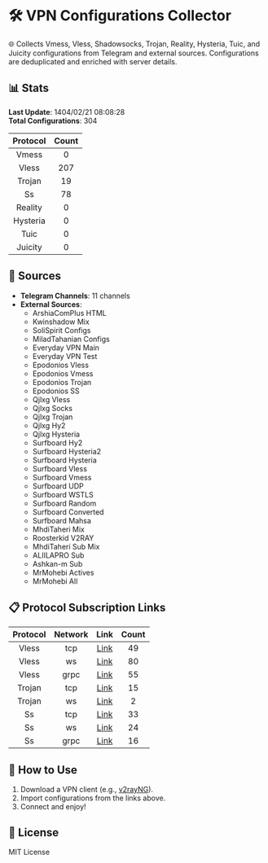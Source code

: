 # 🛠️ VPN Configurations Collector

🌐 Collects Vmess, Vless, Shadowsocks, Trojan, Reality, Hysteria, Tuic, and Juicity configurations from Telegram and external sources. Configurations are deduplicated and enriched with server details.

## 📊 Stats
**Last Update**: 1404/02/21 08:08:28  
**Total Configurations**: 304

| Protocol | Count |
|:--------:|:-----:|
| Vmess | 0 |
| Vless | 207 |
| Trojan | 19 |
| Ss | 78 |
| Reality | 0 |
| Hysteria | 0 |
| Tuic | 0 |
| Juicity | 0 |

## 🔗 Sources
- **Telegram Channels**: 11 channels
- **External Sources**:
  - ArshiaComPlus HTML
  - Kwinshadow Mix
  - SoliSpirit Configs
  - MiladTahanian Configs
  - Everyday VPN Main
  - Everyday VPN Test
  - Epodonios Vless
  - Epodonios Vmess
  - Epodonios Trojan
  - Epodonios SS
  - Qjlxg Vless
  - Qjlxg Socks
  - Qjlxg Trojan
  - Qjlxg Hy2
  - Qjlxg Hysteria
  - Surfboard Hy2
  - Surfboard Hysteria2
  - Surfboard Hysteria
  - Surfboard Vless
  - Surfboard Vmess
  - Surfboard UDP
  - Surfboard WSTLS
  - Surfboard Random
  - Surfboard Converted
  - Surfboard Mahsa
  - MhdiTaheri Mix
  - Roosterkid V2RAY
  - MhdiTaheri Sub Mix
  - ALIILAPRO Sub
  - Ashkan-m Sub
  - MrMohebi Actives
  - MrMohebi All

## 📋 Protocol Subscription Links
| Protocol | Network | Link | Count |
|:--------:|:-------:|:----:|:-----:|
| Vless | tcp | [Link](https://raw.githubusercontent.com/PlanAsli/Beta/main/configs/vless/tcp/open_configs.txt) | 49 |
| Vless | ws | [Link](https://raw.githubusercontent.com/PlanAsli/Beta/main/configs/vless/ws/open_configs.txt) | 80 |
| Vless | grpc | [Link](https://raw.githubusercontent.com/PlanAsli/Beta/main/configs/vless/grpc/open_configs.txt) | 55 |
| Trojan | tcp | [Link](https://raw.githubusercontent.com/PlanAsli/Beta/main/configs/trojan/tcp/open_configs.txt) | 15 |
| Trojan | ws | [Link](https://raw.githubusercontent.com/PlanAsli/Beta/main/configs/trojan/ws/open_configs.txt) | 2 |
| Ss | tcp | [Link](https://raw.githubusercontent.com/PlanAsli/Beta/main/configs/ss/tcp/open_configs.txt) | 33 |
| Ss | ws | [Link](https://raw.githubusercontent.com/PlanAsli/Beta/main/configs/ss/ws/open_configs.txt) | 24 |
| Ss | grpc | [Link](https://raw.githubusercontent.com/PlanAsli/Beta/main/configs/ss/grpc/open_configs.txt) | 16 |

## 🚀 How to Use
1. Download a VPN client (e.g., [v2rayNG](https://github.com/2dust/v2rayNG)).
2. Import configurations from the links above.
3. Connect and enjoy!

## 📜 License
MIT License
